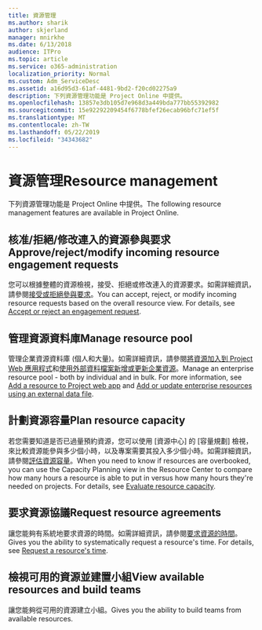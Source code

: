 ```yaml
---
title: 資源管理
ms.author: sharik
author: skjerland
manager: mnirkhe
ms.date: 6/13/2018
audience: ITPro
ms.topic: article
ms.service: o365-administration
localization_priority: Normal
ms.custom: Adm_ServiceDesc
ms.assetid: a16d95d3-61af-4481-9bd2-f20cd02275a9
description: 下列資源管理功能是 Project Online 中提供。
ms.openlocfilehash: 13857e3db105d7e968d3a449bda777bb55392982
ms.sourcegitcommit: 15e92292209454f6778bfef26ecab96bfc71ef5f
ms.translationtype: MT
ms.contentlocale: zh-TW
ms.lasthandoff: 05/22/2019
ms.locfileid: "34343682"
---
```

# <a name="resource-management"></a><span data-ttu-id="5b1ef-103">資源管理</span><span class="sxs-lookup"><span data-stu-id="5b1ef-103">Resource management</span></span>

<span data-ttu-id="5b1ef-104">下列資源管理功能是 Project Online 中提供。</span><span class="sxs-lookup"><span data-stu-id="5b1ef-104">The following resource management features are available in Project Online.</span></span>
  
## <a name="approverejectmodify-incoming-resource-engagement-requests"></a><span data-ttu-id="5b1ef-105">核准/拒絕/修改連入的資源參與要求</span><span class="sxs-lookup"><span data-stu-id="5b1ef-105">Approve/reject/modify incoming resource engagement requests</span></span>
<span data-ttu-id="5b1ef-106"><a name="bkmk_ApproveRejectModify"> </a></span><span class="sxs-lookup"><span data-stu-id="5b1ef-106"></span></span>

<span data-ttu-id="5b1ef-p101">您可以根據整體的資源檢視，接受、拒絕或修改連入的資源要求。如需詳細資訊，請參閱[接受或拒絕參與要求](http://go.microsoft.com/fwlink/?LinkID=823659&amp;clcid=0x409)。</span><span class="sxs-lookup"><span data-stu-id="5b1ef-p101">You can accept, reject, or modify incoming resource requests based on the overall resource view. For details, see [Accept or reject an engagement request](http://go.microsoft.com/fwlink/?LinkID=823659&amp;clcid=0x409).</span></span>
  
## <a name="manage-resource-pool"></a><span data-ttu-id="5b1ef-109">管理資源資料庫</span><span class="sxs-lookup"><span data-stu-id="5b1ef-109">Manage resource pool</span></span>
<span data-ttu-id="5b1ef-110"><a name="bkmk_ManageResourcePool"> </a></span><span class="sxs-lookup"><span data-stu-id="5b1ef-110"></span></span>

<span data-ttu-id="5b1ef-p102">管理企業資源資料庫 (個人和大量)。如需詳細資訊，請參閱[將資源加入到 Project Web 應用程式](http://go.microsoft.com/fwlink/?LinkID=823660&amp;clcid=0x409)和[使用外部資料檔案新增或更新企業資源](http://go.microsoft.com/fwlink/?LinkID=823661&amp;clcid=0x409)。</span><span class="sxs-lookup"><span data-stu-id="5b1ef-p102">Manage an enterprise resource pool - both by individual and in bulk. For more information, see [Add a resource to Project web app](http://go.microsoft.com/fwlink/?LinkID=823660&amp;clcid=0x409) and [Add or update enterprise resources using an external data file](http://go.microsoft.com/fwlink/?LinkID=823661&amp;clcid=0x409).</span></span>
  
## <a name="plan-resource-capacity"></a><span data-ttu-id="5b1ef-113">計劃資源容量</span><span class="sxs-lookup"><span data-stu-id="5b1ef-113">Plan resource capacity</span></span>
<span data-ttu-id="5b1ef-114"><a name="bkmk_PlanResourceCapacity"> </a></span><span class="sxs-lookup"><span data-stu-id="5b1ef-114"></span></span>

<span data-ttu-id="5b1ef-p103">若您需要知道是否已過量預約資源，您可以使用 [資源中心] 的 [容量規劃] 檢視，來比較資源能參與多少個小時，以及專案需要其投入多少個小時。如需詳細資訊，請參閱[評估資源容量](http://go.microsoft.com/fwlink/?LinkID=823662&amp;clcid=0x409)。</span><span class="sxs-lookup"><span data-stu-id="5b1ef-p103">When you need to know if resources are overbooked, you can use the Capacity Planning view in the Resource Center to compare how many hours a resource is able to put in versus how many hours they're needed on projects. For details, see [Evaluate resource capacity](http://go.microsoft.com/fwlink/?LinkID=823662&amp;clcid=0x409).</span></span>
  
## <a name="request-resource-agreements"></a><span data-ttu-id="5b1ef-117">要求資源協議</span><span class="sxs-lookup"><span data-stu-id="5b1ef-117">Request resource agreements</span></span>
<span data-ttu-id="5b1ef-118"><a name="bkmk_RequestResourceAgreements"> </a></span><span class="sxs-lookup"><span data-stu-id="5b1ef-118"></span></span>

<span data-ttu-id="5b1ef-p104">讓您能夠有系統地要求資源的時間。如需詳細資訊，請參閱[要求資源的時間](http://go.microsoft.com/fwlink/?LinkID=823663&amp;clcid=0x409)。</span><span class="sxs-lookup"><span data-stu-id="5b1ef-p104">Gives you the ability to systematically request a resource's time. For details, see [Request a resource's time](http://go.microsoft.com/fwlink/?LinkID=823663&amp;clcid=0x409).</span></span>
  
## <a name="view-available-resources-and-build-teams"></a><span data-ttu-id="5b1ef-121">檢視可用的資源並建置小組</span><span class="sxs-lookup"><span data-stu-id="5b1ef-121">View available resources and build teams</span></span>
<span data-ttu-id="5b1ef-122"><a name="bkmk_ViewAvailableResources"> </a></span><span class="sxs-lookup"><span data-stu-id="5b1ef-122"></span></span>

<span data-ttu-id="5b1ef-123">讓您能夠從可用的資源建立小組。</span><span class="sxs-lookup"><span data-stu-id="5b1ef-123">Gives you the ability to build teams from available resources.</span></span>
  

